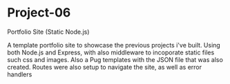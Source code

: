 # Project-06
Portfolio Site (Static Node.js)

A template portfolio site to showcase the previous projects i've built. Using both Node.js and Express, with also middleware to incoporate static files such css and images. Also a Pug templates with the JSON file that was also created. Routes were also setup to navigate the site, as well as error handlers 


